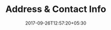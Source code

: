 ---
title: "Address & Contact Info"
date: 2017-09-26T12:57:20+05:30
draft: false
layout: address
property: "Casa Anjuna"
status: "In Process"
url: /details/address/casa-anjuna/
slug: "casa-anjuna/"

---